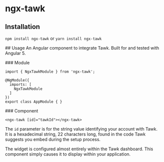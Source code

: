 # ngx-tawk

## Installation
`npm install ngx-tawk` or `yarn install ngx-tawk`

## Usage
An Angular component to integrate Tawk. Built for and tested with Angular 5.

### Module
```
import { NgxTawkModule } from 'ngx-tawk';

@NgModule({
  imports: [
    NgxTawkModule
  ]
})
export class AppModule { }
```

### Component
```
<ngx-tawk [id]="tawkId"></ngx-tawk>
```

The `id` parameter is for the string value identifying your account with Tawk. It is a hexadecimal string, 22 characters long, found in the code Tawk suggests you embed during the setup process.

The widget is configured almost entirely within the Tawk dashboard. This component simply causes it to display within your application.